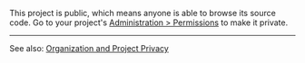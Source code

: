 This project is public, which means anyone is able to browse its source code. Go to your project's [Administration > Permissions](/#sonarcloud#/project_roles?id=#projectKey#) to make it private.

---

See also: [Organization and Project Privacy](/organizations/organization-and-project-privacy)
